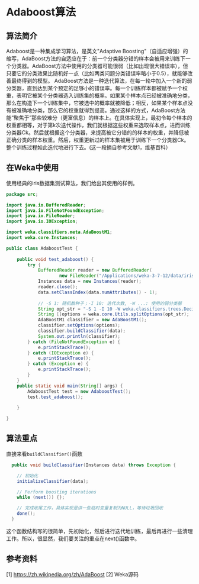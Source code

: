 # Adaboost算法
## 算法简介
Adaboost是一种集成学习算法，是英文"Adaptive Boosting"（自适应增强）的缩写，AdaBoost方法的自适应在于：前一个分类器分错的样本会被用来训练下一个分类器。AdaBoost方法中使用的分类器可能很弱（比如出现很大错误率），但只要它的分类效果比随机好一点（比如两类问题分类错误率略小于0.5），就能够改善最终得到的模型。
AdaBoost方法是一种迭代算法，在每一轮中加入一个新的弱分类器，直到达到某个预定的足够小的错误率。每一个训练样本都被赋予一个权重，表明它被某个分类器选入训练集的概率。如果某个样本点已经被准确地分类，那么在构造下一个训练集中，它被选中的概率就被降低；相反，如果某个样本点没有被准确地分类，那么它的权重就得到提高。通过这样的方式，AdaBoost方法能“聚焦于”那些较难分（更富信息）的样本上。在具体实现上，最初令每个样本的权重都相等，对于第k次迭代操作，我们就根据这些权重来选取样本点，进而训练分类器Ck。然后就根据这个分类器，来提高被它分错的的样本的权重，并降低被正确分类的样本权重。然后，权重更新过的样本集被用于训练下一个分类器Ck。整个训练过程如此迭代地进行下去。(这一段摘自参考文献1，维基百科）
## 在Weka中使用
使用经典的iris数据集测试算法，我们给出其使用的样例。

```java
package src;

import java.io.BufferedReader;
import java.io.FileNotFoundException;
import java.io.FileReader;
import java.io.IOException;

import weka.classifiers.meta.AdaBoostM1;
import weka.core.Instances;

public class AdaboostTest {
	
	public void test_adaboost() {
		try {
			BufferedReader reader = new BufferedReader(
					new FileReader("/Applications/weka-3-7-12/data/iris.arff"));
			Instances data = new Instances(reader);
			reader.close();
			data.setClassIndex(data.numAttributes() - 1);
			
			// -S 1: 随机数种子；-I 10: 迭代次数, -W ...: 使用的弱分类器
			String opt_str = "-S 1 -I 10 -W weka.classifiers.trees.DecisionStump";
			String []options = weka.core.Utils.splitOptions(opt_str);
			AdaBoostM1 classifier = new AdaBoostM1();
			classifier.setOptions(options);
			classifier.buildClassifier(data);
			System.out.println(classifier);
		} catch (FileNotFoundException e) {
			e.printStackTrace();
		} catch (IOException e) {
			e.printStackTrace();
		} catch (Exception e) {
			e.printStackTrace();
		}
	}
	public static void main(String[] args) {
		AdaboostTest test = new AdaboostTest();
		test.test_adaboost();
		
	}

}

```
## 算法重点
直接来看`buildClassifier()`函数

```java
  public void buildClassifier(Instances data) throws Exception {

    // 初始化
    initializeClassifier(data);

    // Perform boosting iterations
    while (next()) {};

    // 完成收尾工作，具体实现是讲一些临时变量复制为NULL，等待垃圾回收
    done();
  }
```
这个函数结构写的很简单，先初始化，然后进行迭代地训练，最后再进行一些清理工作。所以，很显然，我们要关注的重点在next()函数中。


## 参考资料
[1] https://zh.wikipedia.org/zh/AdaBoost
[2] Weka源码